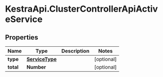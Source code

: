 # KestraApi.ClusterControllerApiActiveService

## Properties

Name | Type | Description | Notes
------------ | ------------- | ------------- | -------------
**type** | [**ServiceType**](ServiceType.md) |  | [optional] 
**total** | **Number** |  | [optional] 


